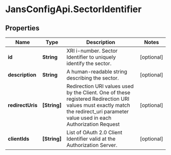 # JansConfigApi.SectorIdentifier

## Properties

Name | Type | Description | Notes
------------ | ------------- | ------------- | -------------
**id** | **String** | XRI i-number. Sector Identifier to uniquely identify the sector. | [optional] 
**description** | **String** | A human-readable string describing the sector. | [optional] 
**redirectUris** | **[String]** | Redirection URI values used by the Client. One of these registered Redirection URI values must exactly match the redirect_uri parameter value used in each Authorization Request | [optional] 
**clientIds** | **[String]** | List of OAuth 2.0 Client Identifier valid at the Authorization Server. | [optional] 


